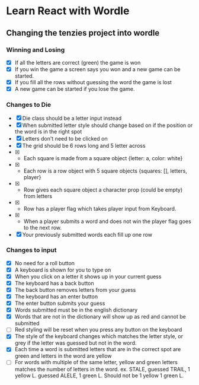 # Learn React with Wordle

## Changing the tenzies project into wordle

### Winning and Losing
- [x] If all the letters are correct (green) the game is won
- [x] If you win the game a screen says you won and a new game can be started. 
- [x] If you fill all the rows without guessing the word the game is lost
- [x] A new game can be started if you lose the game. 

### Changes to Die 
- [x] Die class should be a letter input instead
- [x] When submitted letter style should change based on if the position or the word is in the right spot
- [x] Letters don't need to be clicked on
- [x] The grid should be 6 rows long and 5 letter across
- [x] - Each square is made from a square object {letter: a, color: white}
- [x] - Each row is a row object with 5 square objects {squares: [], letters, player}
- [x] - Row gives each square object a character prop (could be empty) from letters
- [x] - Row has a player flag which takes player input from Keyboard.
- [x] - When a player submits a word and does not win the player flag goes to the next row. 
- [x] Your previously submitted words each fill up one row

### Changes to input
- [x] No need for a roll button
- [x] A keyboard is shown for you to type on
- [x] When you click on a letter it shows up in your current guess
- [x] The keyboard has a back button 
- [x] The back button removes letters from your guess
- [x] The keyboard has an enter button
- [x] The enter button submits your guess
- [x] Words submitted must be in the english dictionary
- [x] Words that are not in the dictionary will show up as red and cannot be submitted
- [ ] Red styling will be reset when you press any button on the keyboard
- [x] The style of the keyboard changes which matches the letter style, or grey if the letter was guessed but not in the word.
- [x] Each time a word is submitted letters that are in the correct spot are green and letters in the word are yellow
- [ ] For words with multiple of the same letter, yellow and green letters matches the number of letters in the word.
        ex.  STALE, guessed TRAIL, 1 yellow L. guessed ALELE,  1 green L. Should not be 1 yellow 1 green L. 
